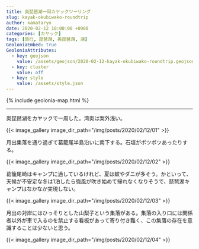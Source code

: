 ```yaml
---
title: 奥琵琶湖一周カヤックツーリング
slug: kayak-okubiwako-roundtrip
author: kamataryo
date: 2020-02-12 10:00:00 +0900
categories: [カヤック]
tags: [旅行, 琵琶湖, 奥琵琶湖, 湖]
GeoloniaEmbed: true
GeoloniaAttributes:
  - key: geojson
    value: /assets/geojson/2020-02-12-kayak-okubiwako-roundtrip.geojson
  - key: cluster
    value: off
  - key: style
    value: /assets/style.json
---
```


{% include geolonia-map.html %}

---

奥琵琶湖をカヤックで一周した。湾奥は案外浅い。

{{< image_gallery image_dir_path="/img/posts/2020/02/12/01" >}}

月出集落を通り過ぎて葛籠尾半島沿いに南下する。石垣がポツポツあったりする。

{{< image_gallery image_dir_path="/img/posts/2020/02/12/02" >}}

葛籠尾崎はキャンプに適しているけれど、夏は蚊やダニが多そう。かといって、天候が不安定な冬は1泊したら強風が吹き始めて帰れなくなりそうで、琵琶湖キャンプはなかなか実現しない。

{{< image_gallery image_dir_path="/img/posts/2020/02/12/03" >}}

月出の対岸にはひっそりとした山梨子という集落がある。集落の入り口には関係者以外が車で入るのを禁止する看板があって寄り付き難く、この集落の存在を意識することは少ないと思う。

{{< image_gallery image_dir_path="/img/posts/2020/02/12/04" >}}
